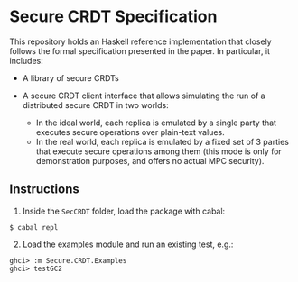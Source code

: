 
# Secure CRDT Specification

This repository holds an Haskell reference implementation that closely follows the formal specification presented in the paper.
In particular, it includes:

* A library of secure CRDTs
* A secure CRDT client interface that allows simulating the run of a distributed secure CRDT in two worlds:

	- In the ideal world, each replica is emulated by a single party that executes secure operations over plain-text values.
	- In the real world, each replica is emulated by a fixed set of 3 parties that execute secure operations among them (this mode is only for demonstration purposes, and offers no actual MPC security).

## Instructions

1. Inside the `SecCRDT` folder, load the package with cabal:

```
$ cabal repl
```

2. Load the examples module and run an existing test, e.g.:

```
ghci> :m Secure.CRDT.Examples
ghci> testGC2
```
